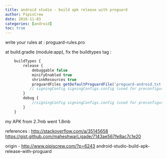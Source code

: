```yaml
---
title: android studio - build apk release with proguard
author: PipisCrew
date: 2016-11-03
categories: [android]
toc: true
---
```


write your rules at :
proguard-rules.pro

at build.gradle (module:app), fix the buildtypes tag :
```js
    buildTypes {
        release {
            debuggable false
            minifyEnabled true
            shrinkResources true
            proguardFiles getDefaultProguardFile('proguard-android.txt'), 'proguard-rules.pro'
           // signingConfig signingConfigs.config (used for preconfigured signing)
        }
        debug {
            //signingConfig signingConfigs.config (used for preconfigured signing)
        }
    }
```

my APK from 2.7mb went 1.8mb

references :
http://stackoverflow.com/a/35145658
https://gist.github.com/maheshwarLigade/7143ae567fe8ac7c1e20

origin - http://www.pipiscrew.com/?p=6243 android-studio-build-apk-release-with-proguard